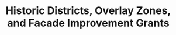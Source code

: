 ---
  slug: "/historicdistricts,overlayzones,andfacadeimprovementgrants"
  title: Historic Districts, Overlay Zones, and Facade Improvement Grants
  focusAreas: [Environment,Communities,Economy,Regional Planning]
  principles: [Sustainability]
  seeOther: [Neighborhood Design Codes & Ordinances,Performance Zoning,Downtown Management]
  trackingProgressLinks: []
---